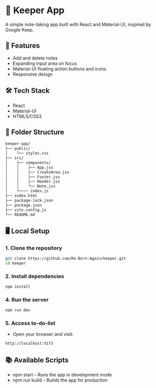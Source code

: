 # 📝 Keeper App

A simple note-taking app built with React and Material-UI, inspired by Google Keep.

## 🚀 Features

- Add and delete notes
- Expanding input area on focus
- Material-UI floating action buttons and icons
- Responsive design

## 🛠 Tech Stack

- React
- Material-UI
- HTML5/CSS3

## 📁 Folder Structure
```bash
keeper-app/ 
├── public/ 
│    └── styles.css
├── src/
│    ├── components/
│    │    ├── App.jsx
│    │    ├── CreateArea.jsx
│    │    ├── Footer.jsx
│    │    ├── Header.jsx
│    │    └── Note.jsx
│    └──── index.js
├── index.html
├── package-lock.json
├── package.json
├── vite.config.js
└── README.md
```
## 🖥️ Local Setup

### 1. Clone the repository

```bash
git clone https://github.com/Re-Born-Again/keeper.git
cd keeper
```
### 2. Install dependencies

```bash
npm install
```

### 4. Run the server

```bash
npm run dev
```

### 5. Access to-do-list

- Open your browser and visit:
``` bash
http://localhost:5173
```

## 📚 Available Scripts
 - npm start – Runs the app in development mode
 - npm run build – Builds the app for production
